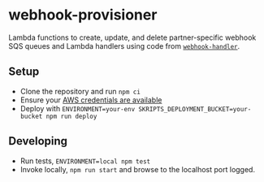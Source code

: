 # webhook-provisioner

Lambda functions to create, update, and delete partner-specific webhook SQS queues and Lambda handlers using code from [`webhook-handler`](https://github.com/dwolla/webhook-handler).

## Setup

- Clone the repository and run `npm ci`
- Ensure your [AWS credentials are available](https://serverless.com/framework/docs/providers/aws/guide/credentials/)
- Deploy with `ENVIRONMENT=your-env SKRIPTS_DEPLOYMENT_BUCKET=your-bucket npm run deploy`

## Developing

- Run tests, `ENVIRONMENT=local npm test`
- Invoke locally, `npm run start` and browse to the localhost port logged.
